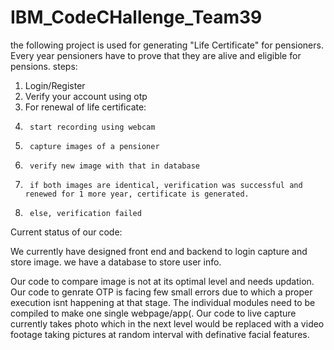 # IBM_CodeCHallenge_Team39
the following project is used for generating "Life Certificate" for pensioners. Every year pensioners have to prove that they are alive and eligible for pensions. 
steps:
1. Login/Register 
2. Verify your account using otp 
3. For renewal of life certificate:
4.      start recording using webcam 
5.      capture images of a pensioner 
6.      verify new image with that in database 
7.      if both images are identical, verification was successful and renewed for 1 more year, certificate is generated.
8.      else, verification failed



Current status of our code:

We currently have designed front end and backend to login capture and store image.
we have a database to store user info.

Our code to compare image is not at its optimal level and needs updation.
Our code to genrate OTP is facing few small errors due to which a proper execution isnt happening at that stage.
The individual modules need to be compiled to make one single webpage/app(.
Our code to live capture currently takes photo which in the next level would be replaced with a video footage taking pictures at random interval with definative facial features.
